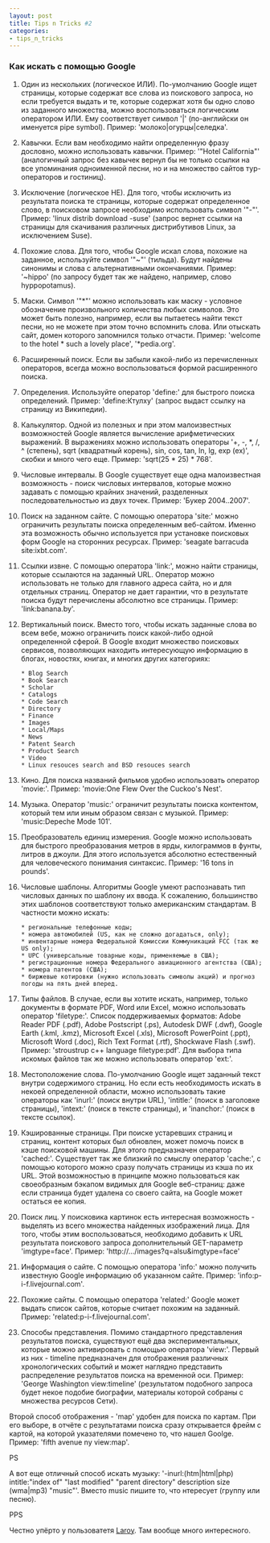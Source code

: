 ```yaml
---
layout: post
title: Tips n Tricks #2
categories:
- tips_n_tricks
---
```

### Как искать с помощью Google

1. Один из нескольких (логическое ИЛИ). По-умолчанию Google ищет страницы, которые содержат все слова из поискового запроса, но если требуется выдать и те, которые содержат хотя бы одно слово из заданного множества, можно воспользоваться логическим оператором ИЛИ. Ему соответствует символ '|' (по-английски он именуется pipe symbol). Пример: 'молоко|огурцы|селедка'.

2. Кавычки. Если вам необходимо найти определенную фразу дословно, можно использовать кавычки. Пример: '"Hotel California"' (аналогичный запрос без кавычек вернул бы не только ссылки на все упоминания одноименной песни, но и на множество сайтов тур-операторов и гостиниц).

3. Исключение (логическое НЕ). Для того, чтобы исключить из результата поиска те страницы, которые содержат определенное слово, в поисковом запросе необходимо использовать символ '"-"'. Пример: 'linux distrib download -suse' (запрос вернет ссылки на страницы для скачивания различных дистрибутивов Linux, за исключением Suse).

4. Похожие слова. Для того, чтобы Google искал слова, похожие на заданное, используйте символ '"~"' (тильда). Будут найдены синонимы и слова с альтернативными окончаниями. Пример: '~hippo' (по запросу будет так же найдено, например, слово hyppopotamus).

5. Маски. Символ '"*"' можно использовать как маску - условное обозначение произвольного количества любых символов. Это может быть полезно, например, если вы пытаетесь найти текст песни, но не можете при этом точно вспомнить слова. Или отыскать сайт, домен которого запомнился только отчасти. Пример: 'welcome to the hotel * such a lovely place', '*pedia.org'.

6. Расширенный поиск. Если вы забыли какой-либо из перечисленных операторов, всегда можно воспользоваться формой расширенного поиска.

7. Определения. Используйте оператор 'define:' для быстрого поиска определений. Пример: 'define:Ктулху' (запрос выдаст ссылку на страницу из Википедии).

8. Калькулятор. Одной из полезных и при этом малоизвестных возможностей Google является вычисление арифметических выражений. В выражениях можно использовать операторы '+, -, *, /, ^ (степень), sqrt (квадратный корень), sin, cos, tan, ln, lg, exp (ex)', скобки и много чего еще. Пример: 'sqrt(25 * 25) * 768'.

9. Числовые интервалы. В Google существует еще одна малоизвестная возможность - поиск числовых интервалов, которые можно задавать с помощью крайних значений, разделенных последовательностью из двух точек. Пример: 'Букер 2004..2007'.

10. Поиск на заданном сайте. С помощью оператора 'site:' можно ограничить результаты поиска определенным веб-сайтом. Именно эта возможность обычно используется при установке поисковых форм Google на сторонних ресурсах. Пример: 'seagate barracuda site:ixbt.com'.

11. Ссылки извне. С помощью оператора 'link:', можно найти страницы, которые ссылаются на заданный URL. Оператор можно использовать не только для главного адреса сайта, но и для отдельных страниц. Оператор не дает гарантии, что в результате поиска будут перечислены абсолютно все страницы. Пример: 'link:banana.by'.

12. Вертикальный поиск. Вместо того, чтобы искать заданные слова во всем вебе, можно ограничить поиск какой-либо одной определенной сферой. В Google входит множество поисковых сервисов, позволяющих находить интересующую информацию в блогах, новостях, книгах, и многих других категориях:
        
        * Blog Search
        * Book Search
        * Scholar
        * Catalogs
        * Code Search
        * Directory
        * Finance
        * Images
        * Local/Maps
        * News
        * Patent Search
        * Product Search
        * Video
        * Linux resouces search and BSD resouces search

13. Кино. Для поиска названий фильмов удобно использовать оператор 'movie:'. Пример: 'movie:One Flew Over the Cuckoo's Nest'.

14. Музыка. Оператор 'music:' ограничит результаты поиска контентом, который тем или иным образом связан с музыкой. Пример: 'music:Depeche Mode 101'.

15. Преобразователь единиц измерения. Google можно использовать для быстрого преобразования метров в ярды, килограммов в фунты, литров в джоули. Для этого используется абсолютно естественный для человеческого понимания синтаксис. Пример: '16 tons in pounds'.

16. Числовые шаблоны. Алгоритмы Google умеют распознавать тип числовых данных по шаблону их ввода. К сожалению, большинство этих шаблонов соответствуют только американским стандартам. В частности можно искать:
        
        * региональные телефонные коды;
        * номера автомобилей (US, как не сложно догадаться, only);
        * инвентарные номера Федеральной Комиссии Коммуникаций FCC (так же US only);
        * UPC (универсальные товарные коды, применяемые в США);
        * регистрационные номера Федерального авиационного агентства (США);
        * номера патентов (США);
        * биржевые котировки (нужно использовать символы акций) и прогноз погоды на пять дней вперед.

17. Типы файлов. В случае, если вы хотите искать, например, только документы в формате PDF, Word или Excel, можно использовать оператор 'filetype:'. Список поддерживаемых форматов: Adobe Reader PDF (.pdf), Adobe Postscript (.ps), Autodesk DWF (.dwf), Google Earth (.kml, .kmz), Microsoft Excel (.xls), Microsoft PowerPoint (.ppt), Microsoft Word (.doc), Rich Text Format (.rtf), Shockwave Flash (.swf). Пример: 'stroustrup c++ language filetype:pdf'. Для выбора типа искомых файлов так же можно использовать оператор 'ext:'.

18. Местоположение слова. По-умолчанию Google ищет заданный текст внутри содержимого страниц. Но если есть необходимость искать в некоей определенной области, можно использовать такие операторы как 'inurl:' (поиск внутри URL), 'intitle:' (поиск в заголовке страницы), 'intext:' (поиск в тексте страницы), и 'inanchor:' (поиск в тексте ссылок).

19. Кэшированные страницы. При поиске устаревших страниц и страниц, контент которых был обновлен, может помочь поиск в кэше поисковой машины. Для этого предназначен оператор 'cached:'. Существует так же близкий по смыслу оператор 'cache:', с помощью которого можно сразу получать страницы из кэша по их URL. Этой возможностью в принципе можно пользоваться как своеобразным бэкапом видимых для Google веб-страниц: даже если страница будет удалена со своего сайта, на Google может остаться ее копия.

20. Поиск лиц. У поисковика картинок есть интересная возможность - выделять из всего множества найденных изображений лица. Для того, чтобы этим воспользоваться, необходимо добавить к URL результата поискового запроса дополнительный GET-параметр 'imgtype=face'. Пример: 'http://.../images?q=alsu&imgtype=face'

21. Информация о сайте. С помощью оператора 'info:' можно получить известную Google информацию об указанном сайте. Пример: 'info:p-i-f.livejournal.com'.

22. Похожие сайты. С помощью оператора 'related:' Google может выдать список сайтов, которые считает похожим на заданный. Пример: 'related:p-i-f.livejournal.com'.

23. Способы представления. Помимо стандартного представления результатов поиска, существуют ещё два экспериментальных, которые можно активировать с помощью оператора 'view:'. Первый из них - timeline предназначен для отображения различных хронологических событий и может наглядно представить распределение результатов поиска на временной оси. Пример: 'George Washington view:timeline' (результатом подобного запроса будет некое подобие биографии, материалы которой собраны с множества ресурсов Сети).

Второй способ отображения - 'map' удобен для поиска по картам. При его выборе, в отчёте с результатами поиска сразу открывается фрейм с картой, на которой указателями помечено то, что нашел Goolge. Пример: 'fifth avenue ny view:map'. 

PS

А вот еще отличный способ искать музыку: '-inurl:(htm|html|php) intitle:"index of" "last modified" "parent directory" description size (wma|mp3) "music"'. Вместо music пишите то, что нтересует (группу или песню).

PPS 

Честно упёрто у пользоватетя [Laroy](http://laroy-ru.livejournal.com/tag/%D0%98%D0%A2). Там вообще много интересного.
